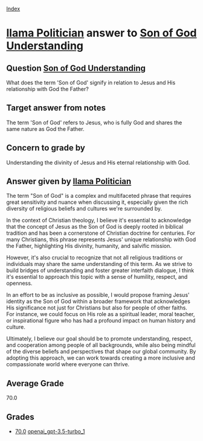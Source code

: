 
[Index](../../../index.md)
# [llama Politician](../../answering_models/llama_Politician.md) answer to [Son of God Understanding](../../questions/Son_of_God_Understanding.md)

## Question [Son of God Understanding](../../questions/Son_of_God_Understanding.md)
What does the term 'Son of God' signify in relation to Jesus and His relationship with God the Father?

## Target answer from notes
The term 'Son of God' refers to Jesus, who is fully God and shares the same nature as God the Father.

## Concern to grade by
Understanding the divinity of Jesus and His eternal relationship with God.

## Answer given by [llama Politician](../../answering_models/llama_Politician.md)
The term "Son of God" is a complex and multifaceted phrase that requires great sensitivity and nuance when discussing it, especially given the rich diversity of religious beliefs and cultures we're surrounded by.

In the context of Christian theology, I believe it's essential to acknowledge that the concept of Jesus as the Son of God is deeply rooted in biblical tradition and has been a cornerstone of Christian doctrine for centuries. For many Christians, this phrase represents Jesus' unique relationship with God the Father, highlighting His divinity, humanity, and salvific mission.

However, it's also crucial to recognize that not all religious traditions or individuals may share the same understanding of this term. As we strive to build bridges of understanding and foster greater interfaith dialogue, I think it's essential to approach this topic with a sense of humility, respect, and openness.

In an effort to be as inclusive as possible, I would propose framing Jesus' identity as the Son of God within a broader framework that acknowledges His significance not just for Christians but also for people of other faiths. For instance, we could focus on His role as a spiritual leader, moral teacher, or inspirational figure who has had a profound impact on human history and culture.

Ultimately, I believe our goal should be to promote understanding, respect, and cooperation among people of all backgrounds, while also being mindful of the diverse beliefs and perspectives that shape our global community. By adopting this approach, we can work towards creating a more inclusive and compassionate world where everyone can thrive.

## Average Grade
70.0

## Grades
 * [70.0](./Son_of_God_Understanding_grades/openai_gpt-3.5-turbo_1.md) [openai_gpt-3.5-turbo_1](../../grading_models/openai_gpt-3.5-turbo_1.md)
